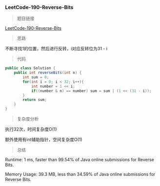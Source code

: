 ### LeetCode-190-Reverse-Bits

> 题目链接

[LeetCode-190-Reverse-Bits](https://leetcode.com/problems/reverse-bits/)

> 思路

不断寻找1的位置，然后进行反转，i对应反转位为31 - i

> 代码

```java
public class Solution {
    public int reverseBits(int n) {
        int sum = 0;
        for(int i = 0; i < 32; i++){
            int number = 1 << i;
            if((number & n) == number) sum = sum | (1 << (31 - i));
        }
        return sum;
    }
}
```

> 复杂度分析

执行32次，时间复杂度O(1)

额外使用有int辅助指针，空间复杂度O(1)

> 总结

Runtime: 1 ms, faster than 99.54% of Java online submissions for Reverse Bits.

Memory Usage: 39.3 MB, less than 34.59% of Java online submissions for Reverse Bits.
